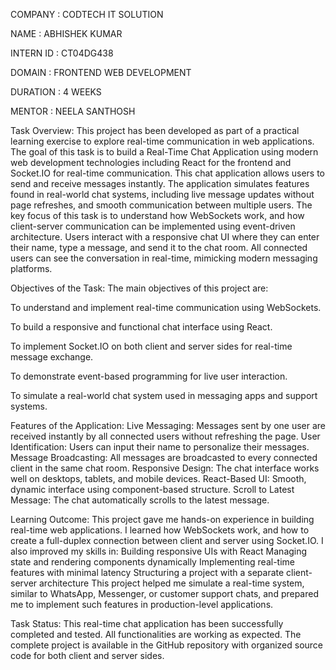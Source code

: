 COMPANY : CODTECH IT SOLUTION

NAME : ABHISHEK KUMAR

INTERN ID : CT04DG438

DOMAIN : FRONTEND WEB DEVELOPMENT

DURATION : 4 WEEKS

MENTOR : NEELA SANTHOSH

Task Overview:
This project has been developed as part of a practical learning exercise to explore real-time communication in web applications. 
The goal of this task is to build a Real-Time Chat Application using modern web development technologies including React for the frontend and Socket.IO for real-time communication.
This chat application allows users to send and receive messages instantly. The application simulates features found in real-world chat systems, 
including live message updates without page refreshes, and smooth communication between multiple users.
The key focus of this task is to understand how WebSockets work, and how client-server communication can be implemented using event-driven architecture.
Users interact with a responsive chat UI where they can enter their name, type a message, and send it to the chat room. 
All connected users can see the conversation in real-time, mimicking modern messaging platforms.

Objectives of the Task:
The main objectives of this project are:

To understand and implement real-time communication using WebSockets.

To build a responsive and functional chat interface using React.

To implement Socket.IO on both client and server sides for real-time message exchange.

To demonstrate event-based programming for live user interaction.

To simulate a real-world chat system used in messaging apps and support systems.

Features of the Application:
Live Messaging:
Messages sent by one user are received instantly by all connected users without refreshing the page.
User Identification:
Users can input their name to personalize their messages.
Message Broadcasting:
All messages are broadcasted to every connected client in the same chat room.
Responsive Design:
The chat interface works well on desktops, tablets, and mobile devices.
React-Based UI:
Smooth, dynamic interface using component-based structure.
Scroll to Latest Message:
The chat automatically scrolls to the latest message.

Learning Outcome:
This project gave me hands-on experience in building real-time web applications. I learned how WebSockets work, 
and how to create a full-duplex connection between client and server using Socket.IO. I also improved my skills in:
Building responsive UIs with React
Managing state and rendering components dynamically
Implementing real-time features with minimal latency
Structuring a project with a separate client-server architecture
This project helped me simulate a real-time system, similar to WhatsApp, Messenger, or customer support chats, 
and prepared me to implement such features in production-level applications.

Task Status:
This real-time chat application has been successfully completed and tested. All functionalities are working as expected. 
The complete project is available in the GitHub repository with organized source code for both client and server sides.


